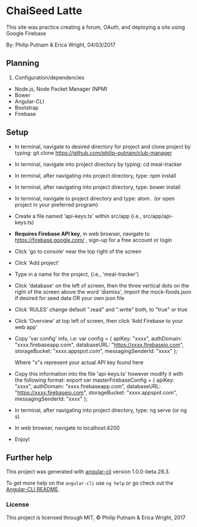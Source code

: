 # ChaiSeed Latte

This site was practice creating a forum, OAuth, and deploying a site using Google Firebase

By: Philip Putnam & Erica Wright, 04/03/2017

## Planning

1. Configuration/dependencies
  * Node.js, Node Packet Manager (NPM)
  * Bower
  * Angular-CLI
  * Bootstrap
  * Firebase

## Setup
* In terminal, navigate to desired directory for project and clone project by typing: git clone https://github.com/philip-putnam/club-manager
* In terminal, navigate into project directory by typing: cd meal-tracker
* In terminal, after navigating into project directory, type: npm install
* In terminal, after navigating into project directory, type: bower install
* In terminal, navigate to project directory and type: atom . (or open project in your preferred program)
* Create a file named 'api-keys.ts' within src/app (i.e., src/app/api-keys.ts)

* **Requires Firebase API key**, in web browser, navigate to https://firebase.google.com/ , sign-up for a free account or login
* Click 'go to console' near the top right of the screen
* Click 'Add project'
* Type in a name for the project, (i.e., 'meal-tracker')
* Click 'database' on the left of screen, then the three vertical dots on the right of the screen above the word 'dismiss', import the mock-foods.json if desired for seed data OR your own json file
* Click 'RULES' change default ".read" and ".write" both, to "true" or true
* Click 'Overview' at top left of screen, then click 'Add Firebase to your web app'
* Copy 'var config' info, i.e:
            var config = {
              apiKey: "xxxx",
              authDomain: "xxxx.firebaseapp.com",
              databaseURL: "https://xxxx.firebaseio.com",
              storageBucket: "xxxx.appspot.com",
              messagingSenderId: "xxxx"
            };

    Where "x"s represent your actual API key found here

* Copy this information into the file 'api-keys.ts' however modify it with the following format:
        export var masterFirebaseConfig = {
          apiKey: "xxxx",
          authDomain: "xxxx.firebaseapp.com",
          databaseURL: "https://xxxx.firebaseio.com",
          storageBucket: "xxxx.appspot.com",
          messagingSenderId: "xxxx"
        };
* In terminal, after navigating into project directory, type: ng serve (or ng s)
* In web browser, navigate to localhost:4200
* Enjoy!

## Further help

This project was generated with [angular-cli](https://github.com/angular/angular-cli) version 1.0.0-beta.28.3.

To get more help on the `angular-cli` use `ng help` or go check out the [Angular-CLI README](https://github.com/angular/angular-cli/blob/master/README.md).

### License

This project is licensed through MIT, &copy; Philip Putnam & Erica Wright, 2017
